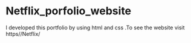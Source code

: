 # Netflix_porfolio_website
I developed this portfolio  by using html and css .To see the website visit https//Netflix/
